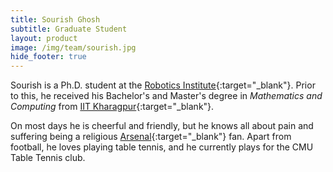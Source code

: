```yaml
---
title: Sourish Ghosh
subtitle: Graduate Student
layout: product
image: /img/team/sourish.jpg
hide_footer: true
---
```


Sourish is a Ph.D. student at the [Robotics Institute](https://www.ri.cmu.edu/){:target="_blank"}. Prior to this, he received his Bachelor's and Master's degree in *Mathematics and Computing* from [IIT Kharagpur](http://www.iitkgp.ac.in){:target="_blank"}.

On most days he is cheerful and friendly, but he knows all about pain and suffering being a religious [Arsenal](https://www.youtube.com/watch?v=1pZIcO06x6w){:target="_blank"} fan. Apart from football, he loves playing table tennis, and he currently plays for the CMU Table Tennis club.
